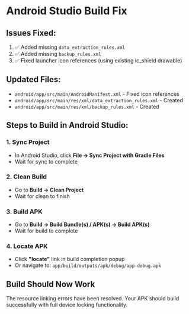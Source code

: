 # Android Studio Build Fix

## Issues Fixed:
1. ✅ Added missing `data_extraction_rules.xml`
2. ✅ Added missing `backup_rules.xml` 
3. ✅ Fixed launcher icon references (using existing ic_shield drawable)

## Updated Files:
- `android/app/src/main/AndroidManifest.xml` - Fixed icon references
- `android/app/src/main/res/xml/data_extraction_rules.xml` - Created
- `android/app/src/main/res/xml/backup_rules.xml` - Created

## Steps to Build in Android Studio:

### 1. Sync Project
- In Android Studio, click **File → Sync Project with Gradle Files**
- Wait for sync to complete

### 2. Clean Build
- Go to **Build → Clean Project**
- Wait for clean to finish

### 3. Build APK
- Go to **Build → Build Bundle(s) / APK(s) → Build APK(s)**
- Wait for build to complete

### 4. Locate APK
- Click **"locate"** link in build completion popup
- Or navigate to: `app/build/outputs/apk/debug/app-debug.apk`

## Build Should Now Work
The resource linking errors have been resolved. Your APK should build successfully with full device locking functionality.